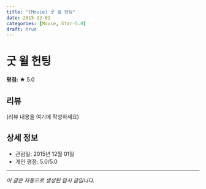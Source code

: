 ```yaml
---
title: "[Movie] 굿 윌 헌팅"
date: 2015-12-01
categories: [Movie, Star-5.0]
draft: true
---
```


# 굿 윌 헌팅

**평점:** ★ 5.0

## 리뷰

(리뷰 내용을 여기에 작성하세요)

## 상세 정보

- 관람일: 2015년 12월 01일
- 개인 평점: 5.0/5.0

---

*이 글은 자동으로 생성된 임시 글입니다.*
